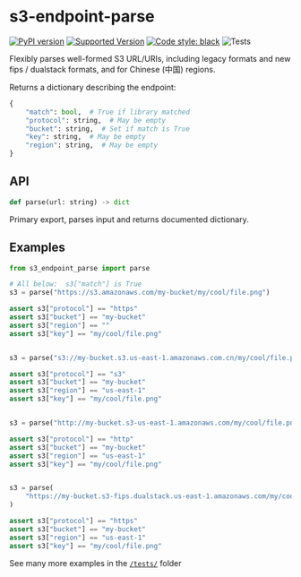 # s3-endpoint-parse
[![PyPI version](https://badge.fury.io/py/s3_endpoint_parse.svg)](https://pypi.org/project/s3-endpoint-parse/)
[![Supported Version](https://img.shields.io/pypi/pyversions/s3-endpoint-parse.svg)](https://pypi.org/project/s3-endpoint-parse)
[![Code style: black](https://img.shields.io/badge/code%20style-black-000000.svg)](https://github.com/psf/black)
![Tests](https://github.com/pckilgore/s3_endpoint_parse/actions/workflows/test.yml/badge.svg)

Flexibly parses well-formed S3 URL/URIs, including legacy formats and new
fips / dualstack formats, and for Chinese (中国) regions.

Returns a dictionary describing the endpoint:

```python
{
    "match": bool,  # True if library matched
    "protocol": string,  # May be empty
    "bucket": string,  # Set if match is True
    "key": string,  # May be empty
    "region": string,  # May be empty
}
```

## API

```python
def parse(url: string) -> dict
```

Primary export, parses input and returns documented dictionary.


## Examples

```python
from s3_endpoint_parse import parse

# All below:  s3["match"] is True
s3 = parse("https://s3.amazonaws.com/my-bucket/my/cool/file.png")

assert s3["protocol"] == "https"
assert s3["bucket"] == "my-bucket"
assert s3["region"] == ""
assert s3["key"] == "my/cool/file.png"


s3 = parse("s3://my-bucket.s3.us-east-1.amazonaws.com.cn/my/cool/file.png")

assert s3["protocol"] == "s3"
assert s3["bucket"] == "my-bucket"
assert s3["region"] == "us-east-1"
assert s3["key"] == "my/cool/file.png"


s3 = parse("http://my-bucket.s3-us-east-1.amazonaws.com/my/cool/file.png")

assert s3["protocol"] == "http"
assert s3["bucket"] == "my-bucket"
assert s3["region"] == "us-east-1"
assert s3["key"] == "my/cool/file.png"


s3 = parse(
    "https://my-bucket.s3-fips.dualstack.us-east-1.amazonaws.com/my/cool/file.png"
)

assert s3["protocol"] == "https"
assert s3["bucket"] == "my-bucket"
assert s3["region"] == "us-east-1"
assert s3["key"] == "my/cool/file.png"
```

See many more examples in the [`/tests/`](https://github.com/pckilgore/s3_endpoint_parse/blob/trunk/tests/test_s3_parse_url.py) folder

